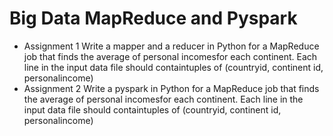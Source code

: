 # Big Data MapReduce and Pyspark
- Assignment 1 
  Write a mapper and a reducer in Python for a MapReduce job that finds the average of personal incomesfor each continent. Each line in the input data file should containtuples of (countryid, continent id, personalincome)
- Assignment 2 
  Write a pyspark in Python for a MapReduce job that finds the average of personal incomesfor each continent. Each line in the input data file should containtuples of (countryid, continent id, personalincome)
